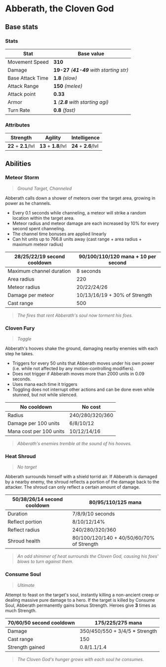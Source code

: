 # Abberath, the Cloven God

## Base stats

### Stats

| Stat | Base value |
|---|---|
| Movement Speed | **310** |
| Damage | **19-27** *(**41-49** with starting str)* |
| Base Attack Time | **1.8** *(slow)*|
| Attack Range | **150** *(melee)*|
| Attack point | **0.33** |
| Armor | **1** *(**2.8** with starting agi)* |
| Turn Rate | **0.8** *(fast)*|


### Attributes

| Strength | Agility | Intelligence |
|---|---|---|
| **22** + **2.1**/lvl | **13** + **1.8**/lvl | **24** + **2.6**/lvl |

## Abilities

### Meteor Storm

> *Ground Target, Channeled*

Abberath calls down a shower of meteors over the target area, growing in power as he channels.

 - Every 0.1 seconds while channeling, a meteor will strike a random location within the target area.
 - Meteor radius and meteor damage are each increased by 10% for every second spent channeling.
 - The channel time bonuses are applied linearly
 - Can hit units up to 766.8 units away (cast range + area radius + maximum meteor radius)

| 28/25/22/19 second cooldown | 90/100/110/120 mana + 10 per second |
|---|---|
| Maximum channel duration | 8 seconds |
| Area radius | 220 |
| Meteor radius | 20/22/24/26 |
| Damage per meteor | 10/13/16/19 + 30% of Strength |
| Cast range | 500 |

> *The fires that rent Abberath's soul now torment his foes.*

### Cloven Fury

> *Toggle*

Abberath's hooves shake the ground, damaging nearby enemies with each step he takes.

 - Triggers for every 50 units that Abberath moves under his own power (i.e. while not affected by any motion-controlling modifiers).
 - Does not trigger if Abberath moves more than 2000 units in 0.09 seconds.
 - Uses mana each time it triggers
 - Toggling does not interrupt other actions and can be done even while stunned, but not while silenced.

| No cooldown | No cost |
|---|---|
| Radius | 240/280/320/360 |
| Damage per 100 units | 6/8/10/12 |
| Mana cost per 100 units | 10/12/14/16 |

> *Abberath's enemies tremble at the sound of his hooves.*

### Heat Shroud

> *No target*

Abberath surrounds himself with a shield torrid air. If Abberath is damaged by a nearby enemy, the shroud reflects a portion of the damage back to the attacker. The shroud can only reflect a certain amount of damage.

| 50/38/26/14 second cooldown | 80/95/110/125 mana |
|---|---|
| Duration | 7/8/9/10 seconds |
| Reflect portion | 8/10/12/14% |
| Reflect radius | 240/280/320/360 |
| Shroud health | 80/100/120/140 + 40/50/60/70% of Strength |

> *An odd shimmer of heat surrounds the Cloven God, causing his foes' blows to turn against them.*

### Consume Soul

> *Ultimate*

Attempt to feast on the target's soul, instantly killing a non-ancient creep or dealing massive pure damage to a hero.
If the target is killed by Consume Soul, Abberath permanently gains bonus Strength. Heroes give **3** times as much Strength.

| 70/60/50 second cooldown | 175/225/275 mana |
|---|---|
| Damage | 350/450/550 + 3/4/5 * Strength |
| Cast range | 150 |
| Strength gained | 0.8/1.1/1.4 |

> *The Cloven God's hunger grows with each soul he consumes.*
